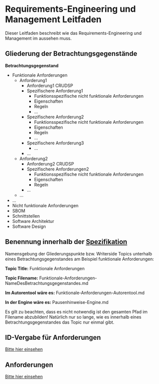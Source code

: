 # Requirements-Engineering und Management Leitfaden

Dieser Leitfaden beschreibt wie das
Requirements-Engineering und Management
im [](AdLer-Projekt-GE.md) aussehen muss.

## Gliederung der Betrachtungsgegenstände

**Betrachtungsgegenstand**

- Funktionale Anforderungen
    - Anforderung1
        - Anforderung1 CRUDSP
        - Spezifischere Anforderung1
            - Funktionsspezifische nicht funktionale Anforderungen
            - Eigenschaften
            - Regeln
            - ...
        - Spezifischere Anforderung2
            - Funktionsspezifische nicht funktionale Anforderungen
            - Eigenschaften
            - Regeln
            - ...
        - Spezifischere Anforderung3
            - ...
        - ...
    - Anforderung2
        - Anforderung2 CRUDSP
        - Spezifischere Anforderungen2
            - Funktionsspezifische nicht funktionale Anforderungen
            - Eigenschaften
            - Regeln
        - ...
    - ...
- ...
- Nicht funktionale Anforderungen
- SBOM
- Schnittstellen
- Software Architektur
- Software Design

## Benennung innerhalb der [Spezifikation](Spezifikation.md)

<note>
    <p>
        Namensgebung der Gliederungspunkte bzw. Writerside Topics unterhalb eines 
        Betrachtungsgegenstandes am Beispiel funktionale Anforderungen:     
    </p>
    <p>
        <b>Topic Title:</b> Funktionale Anforderungen
    </p>
    <p>
        <b>Topic Filename:</b> Funktionale-Anforderungen-NameDesBetrachtungsgegenstandes.md
    </p>
    <p>
        <b>Im Autorentool wäre es:</b> Funktionale-Anforderungen-Autorentool.md
    </p>
    <p>
        <b>In der Engine wäre es:</b> Pausenhinweise-Engine.md
    </p>
    <warning>
      <p>
          Es gilt zu beachten, dass es nicht notwendig ist den gesamten Pfad im Filename abzubilden!
          Natürlich nur so lange, wie es innerhalb eines Betrachtungsgegenstandes das Topic nur einmal gibt.
      </p>
    </warning>
</note>

## ID-Vergabe für Anforderungen

[Bitte hier einsehen](https://discord.com/channels/882591525433933834/1212414231547486210/1212416663614652496)

## Anforderungen

[Bitte hier einsehen](https://discord.com/channels/882591525433933834/1212414231547486210/1213092315669995530)


